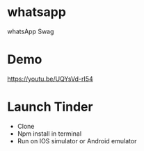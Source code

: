 # whatsapp
whatsApp Swag

# Demo 
https://youtu.be/UQYsVd-rI54

# Launch Tinder
- Clone
- Npm install in terminal
- Run on IOS simulator or Android emulator
